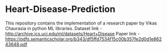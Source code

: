 # Heart-Disease-Prediction
 This repository contains the implementation of a research paper by Vikas Chaurasia in python ML libraries.
 Dataset link - http://archive.ics.uci.edu/ml/datasets/Heart+Disease
 Paper link - https://pdfs.semanticscholar.org/b343/df5ffd7534f15c00b357fe2d0d1e86243648.pdf
